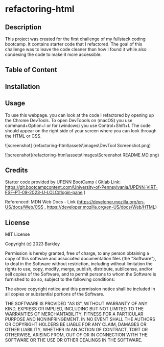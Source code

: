 # refactoring-html

## Description

This project was created for the first challenge of my fullstack coding bootcamp. It contains starter code that I refactored. The goal of this challenge was to leave the code cleaner than how I found it while also condesing the code to make it more accessible. 

## Table of Content 

## Installation 

## Usage

To use this webpage. you can look at the code I refactored by opening up the Chrome DevTools. To open DevToools on (macOS) you use command+Option+I or for (windows) you use Control+Shift+I. The code should appear on the right side of your screen where you can look through the HTML or CSS.

![screenshot] (refactoring-html\assets\images\DevTool Screenshot.png)

![screenshot](refactoring-html\assets\images\Screenshot README.MD.png)

## Credits

Starter code provided by UPENN BootCamp ( Gitlab Link: https://git.bootcampcontent.com/University-of-Pennsylvania/UPENN-VIRT-FSF-PT-09-2023-U-LOLC#login-pane )

Referenced: MDN Web Docs - Link (https://developer.mozilla.org/en-US/docs/Web/CSS , https://developer.mozilla.org/en-US/docs/Web/HTML)


## License

MIT License

Copyright (c) 2023 Barkley

Permission is hereby granted, free of charge, to any person obtaining a copy
of this software and associated documentation files (the "Software"), to deal
in the Software without restriction, including without limitation the rights
to use, copy, modify, merge, publish, distribute, sublicense, and/or sell
copies of the Software, and to permit persons to whom the Software is
furnished to do so, subject to the following conditions:

The above copyright notice and this permission notice shall be included in all
copies or substantial portions of the Software.

THE SOFTWARE IS PROVIDED "AS IS", WITHOUT WARRANTY OF ANY KIND, EXPRESS OR
IMPLIED, INCLUDING BUT NOT LIMITED TO THE WARRANTIES OF MERCHANTABILITY,
FITNESS FOR A PARTICULAR PURPOSE AND NONINFRINGEMENT. IN NO EVENT SHALL THE
AUTHORS OR COPYRIGHT HOLDERS BE LIABLE FOR ANY CLAIM, DAMAGES OR OTHER
LIABILITY, WHETHER IN AN ACTION OF CONTRACT, TORT OR OTHERWISE, ARISING FROM,
OUT OF OR IN CONNECTION WITH THE SOFTWARE OR THE USE OR OTHER DEALINGS IN THE
SOFTWARE.